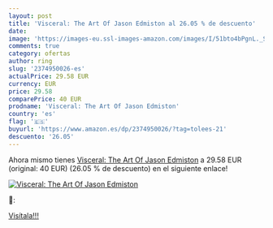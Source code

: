 ```yaml
---
layout: post
title: 'Visceral: The Art Of Jason Edmiston al 26.05 % de descuento'
date: 
image: 'https://images-eu.ssl-images-amazon.com/images/I/51bto4bPgnL._SL200_.jpg'
comments: true
category: ofertas
author: ring
slug: '2374950026-es'
actualPrice: 29.58 EUR
currency: EUR
price: 29.58
comparePrice: 40 EUR
prodname: 'Visceral: The Art Of Jason Edmiston'
country: 'es'
flag: '🇪🇸'
buyurl: 'https://www.amazon.es/dp/2374950026/?tag=tolees-21'
descuento: '26.05'
---
```


Ahora mismo tienes [Visceral: The Art Of Jason Edmiston](https://www.amazon.es/dp/2374950026/?tag=tolees-21) a 29.58 EUR (original: 40 EUR) (26.05 %  de descuento) en el siguiente enlace!

[![Visceral: The Art Of Jason Edmiston](https://images-eu.ssl-images-amazon.com/images/I/51bto4bPgnL._SL200_.jpg)](https://www.amazon.es/dp/2374950026/?tag=tolees-21)

🔎:


[Visítala!!!](https://www.amazon.es/dp/2374950026/?tag=tolees-21)
